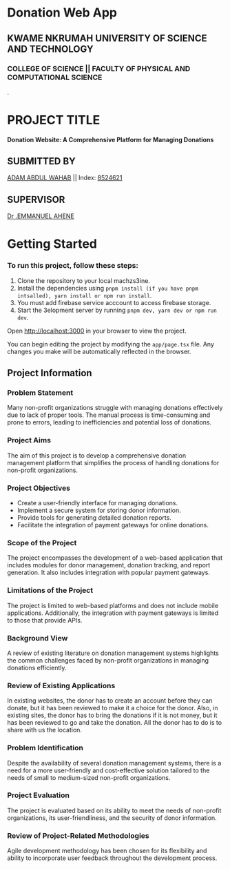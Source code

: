 # Donation Web App

## KWAME NKRUMAH UNIVERSITY OF SCIENCE AND TECHNOLOGY

### COLLEGE OF SCIENCE || FACULTY OF PHYSICAL AND COMPUTATIONAL SCIENCE
 .

# PROJECT TITLE

#### Donation Website: A Comprehensive Platform for Managing Donations

## SUBMITTED BY

[ADAM ABDUL WAHAB]() || Index: [8524621](Index)

## SUPERVISOR

[Dr .EMMANUEL AHENE]()

# Getting Started

### To run this project, follow these steps:

1. Clone the repository to your local machzs3ine.
2. Install the dependencies using `pnpm install (if you have pnpm intsalled), yarn install or npm run install`.
3. You must add firebase service acccount to access firebase storage.
4. Start the 3elopment server by running `pnpm dev, yarn dev or npm run dev`.

Open [http://localhost:3000](http://localhost:3000) in your browser to view the project.

You can begin editing the project by modifying the `app/page.tsx` file. Any changes you make will be automatically reflected in the browser.

## Project Information

### Problem Statement

Many non-profit organizations struggle with managing donations effectively due to lack of proper tools. The manual process is time-consuming and prone to errors, leading to inefficiencies and potential loss of donations.

### Project Aims

The aim of this project is to develop a comprehensive donation management platform that simplifies the process of handling donations for non-profit organizations.

### Project Objectives

- Create a user-friendly interface for managing donations.
- Implement a secure system for storing donor information.
- Provide tools for generating detailed donation reports.
- Facilitate the integration of payment gateways for online donations.

### Scope of the Project

The project encompasses the development of a web-based application that includes modules for donor management, donation tracking, and report generation. It also includes integration with popular payment gateways.

### Limitations of the Project

The project is limited to web-based platforms and does not include mobile applications. Additionally, the integration with payment gateways is limited to those that provide APIs.

### Background View

A review of existing literature on donation management systems highlights the common challenges faced by non-profit organizations in managing donations efficiently.

### Review of Existing Applications

In existing websites, the donor has to create an account before they can donate, but it has been reviewed to make it a choice for the donor. Also, in existing sites, the donor has to bring the donations if it is not money, but it has been reviewed to go and take the donation. All the donor has to do is to share with us the location.

### Problem Identification

Despite the availability of several donation management systems, there is a need for a more user-friendly and cost-effective solution tailored to the needs of small to medium-sized non-profit organizations.

### Project Evaluation

The project is evaluated based on its ability to meet the needs of non-profit organizations, its user-friendliness, and the security of donor information.

### Review of Project-Related Methodologies

Agile development methodology has been chosen for its flexibility and ability to incorporate user feedback throughout the development process.
